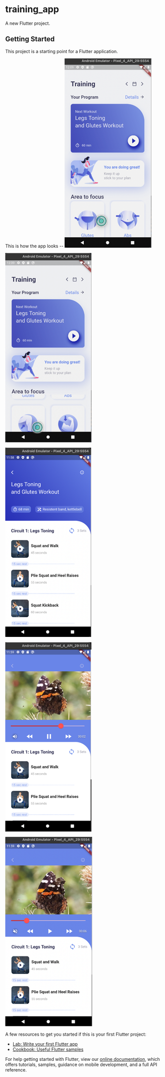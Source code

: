 # training_app

A new Flutter project.

## Getting Started

This project is a starting point for a Flutter application.

This is how the app looks --
<img src="img5.png" height="600"></img>

<img src="img6.png" height="600"></img>

<img src="img2.png" height="600"></img>

<img src="img3.png" height="600"></img>

<img src="img4.png" height="600"></img>


A few resources to get you started if this is your first Flutter project:

- [Lab: Write your first Flutter app](https://flutter.dev/docs/get-started/codelab)
- [Cookbook: Useful Flutter samples](https://flutter.dev/docs/cookbook)

For help getting started with Flutter, view our
[online documentation](https://flutter.dev/docs), which offers tutorials,
samples, guidance on mobile development, and a full API reference.
